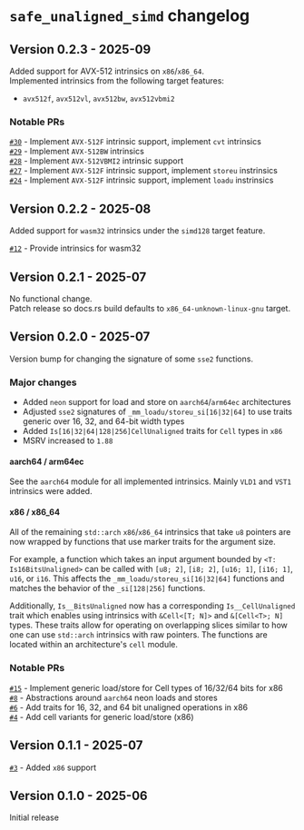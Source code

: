 # `safe_unaligned_simd` changelog

## Version 0.2.3 - 2025-09

Added support for AVX-512 intrinsics on `x86`/`x86_64`.  
Implemented intrinsics from the following target features:  
- `avx512f`, `avx512vl`, `avx512bw`, `avx512vbmi2`

### Notable PRs

[`#30`][30] - Implement `AVX-512F` intrinsic support, implement `cvt` intrinsics  
[`#29`][29] - Implement `AVX-512BW` intrinsics  
[`#28`][28] - Implement `AVX-512VBMI2` intrinsic support  
[`#27`][27] - Implement `AVX-512F` intrinsic support, implement `storeu` instrinsics  
[`#24`][24] - Implement `AVX-512F` intrinsic support, implement `loadu` instrinsics

## Version 0.2.2 - 2025-08

Added support for `wasm32` intrinsics under the `simd128` target feature.

[`#12`][12] - Provide intrinsics for wasm32

## Version 0.2.1 - 2025-07

No functional change.  
Patch release so docs.rs build defaults to `x86_64-unknown-linux-gnu` target.

## Version 0.2.0 - 2025-07

Version bump for changing the signature of some `sse2` functions.

### Major changes

- Added `neon` support for load and store on `aarch64`/`arm64ec` architectures
- Adjusted `sse2` signatures of `_mm_loadu/storeu_si[16|32|64]` to use traits generic over 16, 32, and 64-bit width types
- Added `Is[16|32|64|128|256]CellUnaligned` traits for `Cell` types in `x86`
- MSRV increased to `1.88`

#### aarch64 / arm64ec

See the `aarch64` module for all implemented intrinsics.
Mainly `VLD1` and `VST1` intrinsics were added.

#### x86 / x86_64

All of the remaining `std::arch` `x86`/`x86_64` intrinsics that take `u8` pointers are now wrapped by functions that use marker traits for the argument size.

For example, a function which takes an input argument bounded by `<T: Is16BitsUnaligned>` can be called with `[u8; 2]`, `[i8; 2]`, `[u16; 1]`, `[i16; 1]`, `u16`, or `i16`.
This affects the `_mm_loadu/storeu_si[16|32|64]` functions and matches the behavior of the `_si[128|256]` functions.

Additionally, `Is__BitsUnaligned` now has a corresponding `Is__CellUnaligned` trait which enables using intrinsics with `&Cell<[T; N]>` and `&[Cell<T>; N]` types.
These traits allow for operating on overlapping slices similar to how one can use `std::arch` intrinsics with raw pointers.
The functions are located within an architecture's `cell` module.

### Notable PRs

[`#15`][15] - Implement generic load/store for Cell types of 16/32/64 bits for x86  
[`#8`][8] - Abstractions around `aarch64` neon loads and stores  
[`#6`][6] - Add traits for 16, 32, and 64 bit unaligned operations in x86  
[`#4`][4] - Add cell variants for generic load/store (x86)

## Version 0.1.1 - 2025-07

[`#3`][3] - Added `x86` support

## Version 0.1.0 - 2025-06

Initial release

[30]: https://github.com/okaneco/safe_unaligned_simd/pull/30
[29]: https://github.com/okaneco/safe_unaligned_simd/pull/29
[28]: https://github.com/okaneco/safe_unaligned_simd/pull/28
[27]: https://github.com/okaneco/safe_unaligned_simd/pull/27
[24]: https://github.com/okaneco/safe_unaligned_simd/pull/24
[12]: https://github.com/okaneco/safe_unaligned_simd/pull/12
[15]: https://github.com/okaneco/safe_unaligned_simd/pull/15
[8]: https://github.com/okaneco/safe_unaligned_simd/pull/8
[6]: https://github.com/okaneco/safe_unaligned_simd/pull/6
[4]: https://github.com/okaneco/safe_unaligned_simd/pull/4
[3]: https://github.com/okaneco/safe_unaligned_simd/pull/3
